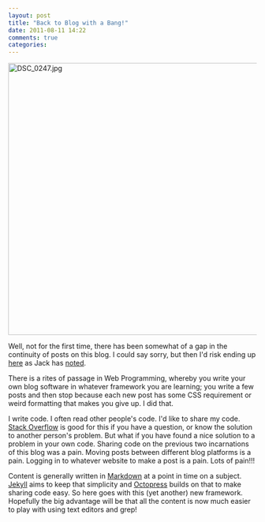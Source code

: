 ```yaml
---
layout: post
title: "Back to Blog with a Bang!"
date: 2011-08-11 14:22
comments: true
categories: 
---
```


<a href="http://www.flickr.com/photos/donch/6083774828/" title="DSC_0247.jpg by Donovan Hide, on Flickr"><img src="http://farm7.static.flickr.com/6078/6083774828_ee47c22c9b_b.jpg" width="1024" height="551" alt="DSC_0247.jpg"></a>

Well, not for the first time, there has been somewhat of a gap in the continuity of posts on this blog. I could say sorry, but then I'd risk ending up [here](http://sorry.coryarcangel.com/) as Jack has [noted](http://mottr.am/2010/09/15/sorry-i-havent-posted/). 

There is a rites of passage in Web Programming, whereby you write your own blog software in whatever framework you are learning; you write a few posts and then stop because each new post has some CSS requirement or weird formatting that makes you give up. I did that.

I write code. I often read other people's code. I'd like to share my code. [Stack Overflow](http://stackoverflow.com) is good for this if you have a question, or know the solution to another person's problem. But what if you have found a nice solution to a problem in your own code. Sharing code on the previous two incarnations of this blog was a pain. Moving posts between different blog platforms is a pain. Logging in to whatever website to make a post is a pain. Lots of pain!!!

Content is generally written in [Markdown](http://daringfireball.net/projects/markdown/) at a point in time on a subject. [Jekyll](https://github.com/mojombo/jekyll/wiki) aims to keep that simplicity and [Octopress](http://octopress.org/) builds on that to make sharing code easy. So here goes with this (yet another) new framework. Hopefully the big advantage will be that all the content is now much easier to play with using text editors and grep!